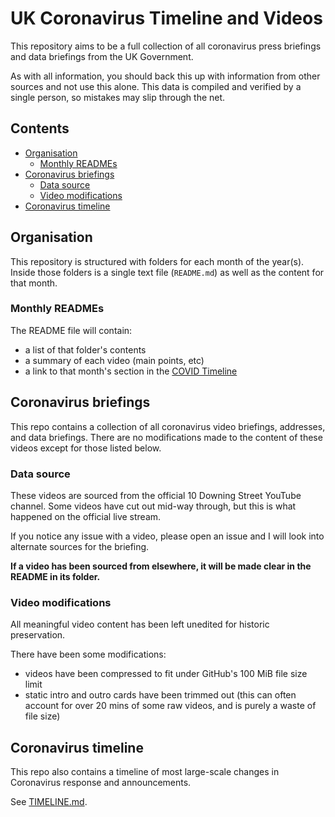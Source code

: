 # UK Coronavirus Timeline and Videos <!-- omit in toc -->

This repository aims to be a full collection of all coronavirus press briefings and data briefings from the UK Government.

As with all information, you should back this up with information from other sources and not use this alone. This data is compiled and verified by a single person, so mistakes may slip through the net.

## Contents <!-- omit in toc -->

- [Organisation](#organisation)
  - [Monthly READMEs](#monthly-readmes)
- [Coronavirus briefings](#coronavirus-briefings)
  - [Data source](#data-source)
  - [Video modifications](#video-modifications)
- [Coronavirus timeline](#coronavirus-timeline)

## Organisation

This repository is structured with folders for each month of the year(s). Inside those folders is a single text file (`README.md`) as well as the content for that month.

### Monthly READMEs

The README file will contain:

- a list of that folder's contents
- a summary of each video (main points, etc)
- a link to that month's section in the [COVID Timeline](TIMELINE.md)

## Coronavirus briefings

This repo contains a collection of all coronavirus video briefings, addresses, and data briefings. There are no modifications made to the content of these videos except for those listed below.

### Data source

These videos are sourced from the official 10 Downing Street YouTube channel. Some videos have cut out mid-way through, but this is what happened on the official live stream.

If you notice any issue with a video, please open an issue and I will look into alternate sources for the briefing.

**If a video has been sourced from elsewhere, it will be made clear in the README in its folder.**

### Video modifications

All meaningful video content has been left unedited for historic preservation.

There have been some modifications:

- videos have been compressed to fit under GitHub's 100 MiB file size limit 
- static intro and outro cards have been trimmed out (this can often account for over 20 mins of some raw videos, and is purely a waste of file size)

## Coronavirus timeline

This repo also contains a timeline of most large-scale changes in Coronavirus response and announcements.

See [TIMELINE.md](TIMELINE.md).
